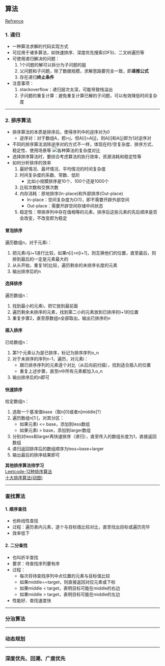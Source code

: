 ## 算法
[Refrence](https://zhuanlan.zhihu.com/p/162729996)

### **1. 递归**
- 一种算法求解的代码实现方式
- 可应用于诸多算法，如快速排序、深度优先搜索(DFS)、二叉树遍历等
- 可使用递归解决的问题：
    1. 1个问题的解可以拆分为子问题的姐
    2. 父问题和子问题，除了数据规模，求解思路要完全一致，即**递推公式**
    3. 存在递归**终止条件**
- 注意事项：
    1. stackoverflow：递归层次太深，可能导致栈溢出
    2. 子问题的重复计算：避免重复计算已解的子问题，可以有效降低时间复杂度

----

### **2. 排序算法**
- 排序算法的本质是排序后，使得序列中的逆序对为0
    - 逆序对：对于数组A，若i<j，但A[i]>A[j]，则A[i]和A[j]即为1对逆序对
- 不同的排序算法消除逆序对的方式不一样，体现在时/空复杂度、排序方式、稳定性、使用场景等
![各种算法的复杂度对比](https://pic2.zhimg.com/v2-49e3a350c6f5448043c5073bbf96d28d_r.jpg)
- 选择排序算法时，要综合考虑算法的执行效率，资源消耗和稳定性等
- 如何分析排序的效率
    1. 最好情况、最坏情况、平均情况的时间复杂度
    2. 时间复杂度的系数、常数、低阶
        - 比如小规模排序是10个、100个还是1000个
    3. 比较次数和交换次数
    4. 内存消耗：原地排序(In-place)和外部排序(Out-place)
        - In-place：空间复杂度为O(1)，即不需要开辟外部空间
        - Out-place：需要开辟空间存储中间状态
    5. 稳定性：带排序列中存在值相等的元素，排序后这些元素的先后顺序是否会改变，不改变即为稳定

#### **冒泡排序**
遍历数组n，对于元素i：
1. 把元素i与i+1进行比较，如果n[i]>n[i+1]，则互换他们的位置，直至最后，则排到最后的一定是元素最大的
2. 从头开始，重复1的比较，遍历剩余的未排序长度的元素
3. 输出排序后的n

#### **选择排序**
遍历数组n：
1. 找到最小的元素i，把它放到最前面
2. 遍历剩余未排序的元素，找到第二小的元素放到已排序的i+1的位置
3. 重复步骤2，直至原数组n全部取出，输出已排序的n

#### **插入排序**
已给数组n：
1. 第1个元素认为是已排序，标记为排序序列o_n
2. 对于未排序的序列n-1，遍历，对元素i：
    - 跟已排序序列的元素逐个对比（从后向前扫描），找到适合插入的位置
    - 重复上述步骤，直至n中所有元素都加入o_n
3. 输出排序后的n即可

#### **快速排序**
给定数组n：
1. 选取一个基准值base（取n[0]或者n[middle]?）
2. 遍历数组n[1:]，对其分区：
    - 如果元素i <= base，添加到less数组
    - 如果元素i > base，添加到larger数组
3. 分别对less和larger再快速排序（递归），直至传入的数组长度为1，直接返回数组
4. 递归返回排序后的数组顺序为less+base+larger
5. 输出最后的排序结果即可

**其他排序算法待学习** <br>
[Leetcode-12种排序算法](https://leetcode-cn.com/problems/sort-an-array/solution/shi-er-chong-pai-xu-suan-fa-bao-ni-man-yi-dai-gift/) <br>
[十大排序算法(动图)](https://www.cnblogs.com/onepixel/articles/7674659.html)

----

### **查找算法**
#### **1. 顺序查找**
- 也称线性查找
- 过程：遍历表内元素，逐个与目标值比较对比，直至找出目标或遍历完毕
- 效率低下

#### **2. 二分查找**
- 也叫折半查找
- 要求：待查找序列要有序
- 过程：
    - 每次将待查找序列中点位置的元素与目标值比较
    - 如果middle==target，则直接返回对应元素或下标
    - 如果middle < target，表明目标可能在middle的右边
    - 如果middle > target，表明目标可能在middle的左边
- 性能好、查找速度快

----

### **分治算法**

----

### **动态规划**

----

### **深度优先、回溯、广度优先**
